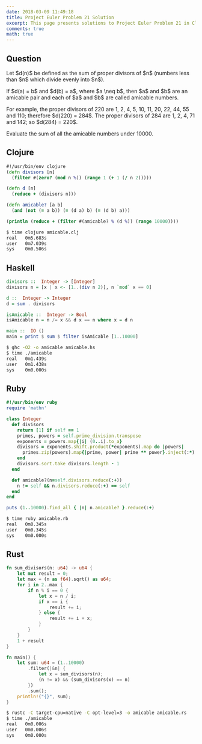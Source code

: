```yaml
---
date: 2018-03-09 11:49:18
title: Project Euler Problem 21 Solution
excerpt: This page presents solutions to Project Euler Problem 21 in Clojure, Haskell, Ruby and Rust.
comments: true
math: true
---
```



## Question

<p>
Let $d(n)$ be defined as the sum of proper divisors of $n$
(numbers less than $n$ which divide evenly into $n$).
</p>

<p>
If $d(a) = b$ and $d(b) = a$, where $a \neq b$, then $a$ and $b$
are an amicable pair and each of $a$ and $b$ are called amicable numbers.
</p>

<p>
For example, the proper divisors of 220 are 1, 2, 4, 5, 10, 11,
20, 22, 44, 55 and 110; therefore $d(220) = 284$. The proper 
divisors of 284 are 1, 2, 4, 71 and 142; so $d(284) = 220$.
</p>

<p>
Evaluate the sum of all the amicable numbers under 10000.
</p>






## Clojure

```clojure
#!/usr/bin/env clojure
(defn divisors [n]
  (filter #(zero? (mod n %)) (range 1 (+ 1 (/ n 2)))))

(defn d [n]
  (reduce + (divisors n)))

(defn amicable? [a b]
  (and (not (= a b)) (= (d a) b) (= (d b) a)))

(println (reduce + (filter #(amicable? % (d %)) (range 10000))))
```


```bash
$ time clojure amicable.clj
real   0m5.683s
user   0m7.039s
sys    0m0.506s
```



## Haskell

```haskell
divisors ::  Integer -> [Integer]
divisors n = [x | x <- [1..(div n 2)], n `mod` x == 0]

d ::  Integer -> Integer
d = sum . divisors

isAmicable ::  Integer -> Bool
isAmicable n = n /= x && d x == n where x = d n

main ::  IO ()
main = print $ sum $ filter isAmicable [1..10000]
```


```bash
$ ghc -O2 -o amicable amicable.hs
$ time ./amicable
real   0m1.439s
user   0m1.438s
sys    0m0.000s
```



## Ruby

```ruby
#!/usr/bin/env ruby
require 'mathn' 

class Integer 
  def divisors
    return [1] if self == 1
    primes, powers = self.prime_division.transpose 
    exponents = powers.map{|i| (0..i).to_a} 
    divisors = exponents.shift.product(*exponents).map do |powers| 
      primes.zip(powers).map{|prime, power| prime ** power}.inject(:*) 
    end 
    divisors.sort.take divisors.length - 1
  end

  def amicable?(n=self.divisors.reduce(:+))
    n != self && n.divisors.reduce(:+) == self
  end
end

puts (1..10000).find_all { |n| n.amicable? }.reduce(:+)
```


```bash
$ time ruby amicable.rb
real   0m0.345s
user   0m0.345s
sys    0m0.000s
```



## Rust

```rust
fn sum_divisors(n: u64) -> u64 {
    let mut result = 0;
    let max = (n as f64).sqrt() as u64;
    for i in 2..max {
        if n % i == 0 {
            let x = n / i;
            if x == i {
                result += i;
            } else {
                result += i + x;
            }
        }
    }
    1 + result
}

fn main() {
    let sum: u64 = (1..10000)
        .filter(|&n| {
            let x = sum_divisors(n);
            (n != x) && (sum_divisors(x) == n)
        })
        .sum();
    println!("{}", sum);
}
```


```bash
$ rustc -C target-cpu=native -C opt-level=3 -o amicable amicable.rs
$ time ./amicable
real   0m0.006s
user   0m0.006s
sys    0m0.000s
```


